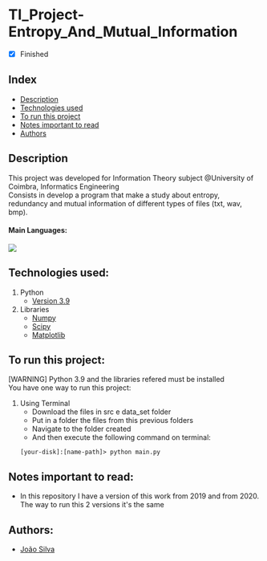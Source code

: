 # TI_Project-Entropy_And_Mutual_Information

- [x] Finished

## Index
- [Description](#description)
- [Technologies used](#technologies-used)
- [To run this project](#to-run-this-project)
- [Notes important to read](#notes-important-to-read)
- [Authors](#authors)

## Description
This project was developed for Information Theory subject @University of Coimbra, Informatics Engineering <br>
Consists in develop a program that make a study about entropy, redundancy and mutual information of different types of files (txt, wav, bmp).<br>

#### Main Languages:
![](https://img.shields.io/badge/Python-333333?style=flat&logo=python&logoColor=4F74DA)

## Technologies used:
1. Python
    - [Version 3.9](https://www.python.org/downloads/release/python-390/)
2. Libraries
    - [Numpy](https://numpy.org/)
    - [Scipy](https://scipy.org/)
    - [Matplotlib](https://matplotlib.org/)

## To run this project:
[WARNING] Python 3.9 and the libraries refered must be installed <br>
You have one way to run this project:
1. Using Terminal
    - Download the files in src e data_set folder
    - Put in a folder the files from this previous folders
    - Navigate to the folder created
    - And then execute the following command on terminal: 
    ```shellscript
    [your-disk]:[name-path]> python main.py
    ```

## Notes important to read:
   - In this repository I have a version of this work from 2019 and from 2020. The way to run this 2 versions it's the same

## Authors:
- [João Silva](https://github.com/ikikara)
